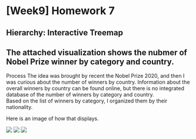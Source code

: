 [Week9] Homework 7
===
Hierarchy: Interactive Treemap
---

The attached visualization shows the nubmer of Nobel Prize winner by category and country.
---
Process
The idea was brought by recent the Nobel Prize 2020, and then I was curious about the number of winners by country. Information about the overall winners by country can be found online, but there is no integrated database of the number of winners by category and country.  
Based on the list of winners by category, I organized them by their nationality. 

Here is an image of how that displays.

<img src="https://github.com/jwoo24/JihyeWoo-ProgVisFA20/blob/master/hw7/hw7_screenshot_animated.gif?raw=true">
<img src="https://github.com/jwoo24/JihyeWoo-ProgVisFA20/blob/master/hw7/hw7_screenshot_1.png?raw=true">
<img src="https://github.com/jwoo24/JihyeWoo-ProgVisFA20/blob/master/hw7/hw7_screenshot_2.png?raw=true">

